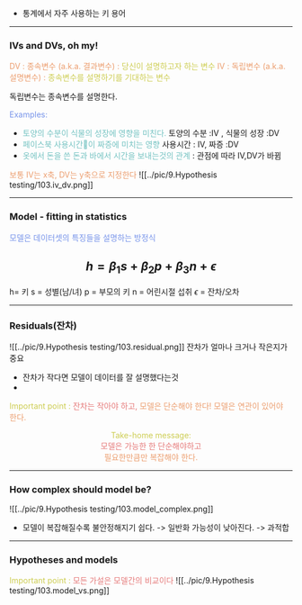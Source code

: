 - 통계에서 자주 사용하는 키 용어
---
### IVs and DVs, oh my!

<span style="color:rgb(236, 158, 111)">DV : 종속변수 (a.k.a. 결과변수) :</span> <span style="color:rgb(205, 205, 81)">당신이 설명하고자 하는 변수</span>
<span style="color:rgb(236, 158, 111)">IV : 독립변수 (a.k.a. 설명변수) : </span> <span style="color:rgb(205, 205, 81)">종속변수를 설명하기를 기대하는 변수
</span> 

독립변수는 종속변수를 설명한다.

<span style="color:rgb(118, 147, 234)">Examples:</span> 
- <span style="color:rgb(116, 195, 194)">토양의 수분이 식물의 성장에 영향을 미친다.</span>  토양의 수분 :IV  , 식물의 성장 :DV
- <span style="color:rgb(116, 195, 194)">페이스북 사용시간이 짜증에 미치는 영향</span>  사용시간 : IV, 짜증 :DV
- <span style="color:rgb(116, 195, 194)">옷에서 돈을 쓴 돈과 바에서 시간을 보내는것의 관계</span> :  관점에 따라 IV,DV가 바뀜

<span style="color:rgb(236, 158, 111)">보통 IV는 x축, DV는 y축으로 지정한다</span> 
![[../pic/9.Hypothesis testing/103.iv_dv.png]]

---
### Model - fitting in statistics

<span style="color:rgb(118, 147, 234)">모델은 데이터셋의 특징들을 설명하는 방정식</span>
## $$h = \beta_1s + \beta_2p + \beta_3n + \epsilon$$
h= 키
s = 성별(남/녀)
p = 부모의 키
n = 어린시절 섭취
$\epsilon$ = 잔차/오차

---
### Residuals(잔차)
![[../pic/9.Hypothesis testing/103.residual.png]]
잔차가 얼마나 크거나 작은지가 중요
- 잔차가 작다면 모델이 데이터를 잘 설명했다는것
- 
<span style="color:rgb(205, 205, 81)">Important point :</span> 
<span style="color:rgb(230, 122, 122)">잔차는 작아야 하고,</span>
<span style="color:rgb(236, 158, 111)">모델은 단순해야 한다!</span> 
<span style="color:rgb(236, 158, 111)">모델은 연관이 있어야 한다.</span> 

<center><span style="color:rgb(205, 205, 81)">Take-home message:</span></center>

<center><span style="color:rgb(230, 122, 122)">모델은 가능한 한 단순해야하고</span></center>
<center><span style="color:rgb(236, 158, 111)">필요한만큼만 복잡해야 한다.</span></center>

---
### How complex should model be?
![[../pic/9.Hypothesis testing/103.model_complex.png]]

- 모델이 복잡해질수록 불안정해지기 쉽다. -> 일반화 가능성이 낮아진다. -> 과적합

---
### Hypotheses and models

<span style="color:rgb(205, 205, 81)">Important point :</span> 
<span style="color:rgb(230, 122, 122)">모든 가설은 모델간의 비교이다</span>
![[../pic/9.Hypothesis testing/103.model_vs.png]]
